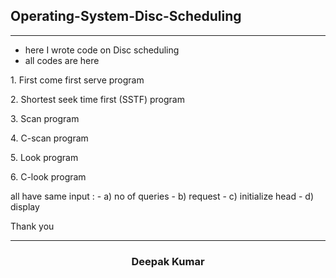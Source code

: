 <h2> Operating-System-Disc-Scheduling
  </h2>
  
------

 - here I wrote code on Disc scheduling
 -  all codes are here
<p> 1. First come first serve program</p>
<p> 2. Shortest seek time first (SSTF) program </p>
<p> 3. Scan program </p>
<p> 4. C-scan program </p>
<p> 5. Look program </p>
<p> 6.  C-look program</p>
<p>
                      all have same input :
          -                a) no of queries
            -              b) request 
            -              c) initialize head
             -             d)  display
  </p>
                      
   Thank you
   
   ------
   
   <h3 align="center">
  Deepak Kumar
  </h3>
